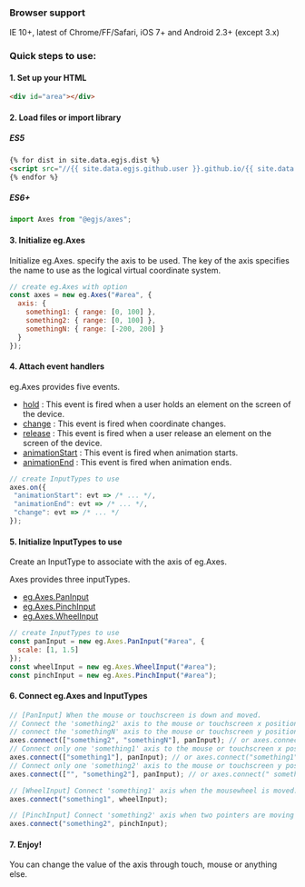 ### Browser support
IE 10+, latest of Chrome/FF/Safari, iOS 7+ and Android 2.3+ (except 3.x)

### Quick steps to use:


#### 1. Set up your HTML

``` html
<div id="area"></div>
```

#### 2. Load files or import library


##### ES5
``` html
{% for dist in site.data.egjs.dist %}
<script src="//{{ site.data.egjs.github.user }}.github.io/{{ site.data.egjs.github.repo }}/{{ dist }}"></script>
{% endfor %}
```

##### ES6+
```js
import Axes from "@egjs/axes";
```

#### 3. Initialize eg.Axes

Initialize eg.Axes. specify the axis to be used.
The key of the axis specifies the name to use as the logical virtual coordinate system.

```js
// create eg.Axes with option
const axes = new eg.Axes("#area", {
  axis: {
    something1: { range: [0, 100] },
    something2: { range: [0, 100] },
    somethingN: { range: [-200, 200] }
  }
});
```

#### 4. Attach event handlers
eg.Axes provides five events.

- [hold](./release/latest/doc/eg.Axes.html#event:hold) : This event is fired when a user holds an element on the screen of the device.
- [change](./release/latest/doc/eg.Axes.html#event:change) : This event is fired when coordinate changes.
- [release](./release/latest/doc/eg.Axes.html#event:release) : This event is fired when a user release an element on the screen of the device.
- [animationStart](./release/latest/doc/eg.Axes.html#event:animationStart) : This event is fired when animation starts.
- [animationEnd](./release/latest/doc/eg.Axes.html#event:animationEnd) : This event is fired when animation ends.

```js
// create InputTypes to use
axes.on({
 "animationStart": evt => /* ... */,
 "animationEnd": evt => /* ... */,
 "change": evt => /* ... */
});
```

#### 5. Initialize InputTypes to use
Create an InputType to associate with the axis of eg.Axes.

Axes provides three inputTypes.
- [eg.Axes.PanInput](./release/latest/doc/eg.Axes.PanInput.html)
- [eg.Axes.PinchInput](./release/latest/doc/eg.Axes.PinchInput.html)
- [eg.Axes.WheelInput](./release/latest/doc/eg.Axes.WheelInput.html)

```js
// create InputTypes to use
const panInput = new eg.Axes.PanInput("#area", {
  scale: [1, 1.5]
});
const wheelInput = new eg.Axes.WheelInput("#area");
const pinchInput = new eg.Axes.PinchInput("#area");
```

#### 6. Connect eg.Axes and InputTypes 

```js
// [PanInput] When the mouse or touchscreen is down and moved.
// Connect the 'something2' axis to the mouse or touchscreen x position and
// connect the 'somethingN' axis to the mouse or touchscreen y position.
axes.connect(["something2", "somethingN"], panInput); // or axes.connect("something2 somethingN", panInput);
// Connect only one 'something1' axis to the mouse or touchscreen x position.
axes.connect(["something1"], panInput); // or axes.connect("something1", panInput);
// Connect only one 'something2' axis to the mouse or touchscreen y position.
axes.connect(["", "something2"], panInput); // or axes.connect(" something2", panInput);

// [WheelInput] Connect 'something1' axis when the mousewheel is moved.
axes.connect("something1", wheelInput);

// [PinchInput] Connect 'something2' axis when two pointers are moving toward (zoom-in) or away from each other (zoom-out).
axes.connect("something2", pinchInput);
```

#### 7. Enjoy!
You can change the value of the axis through touch, mouse or anything else.
